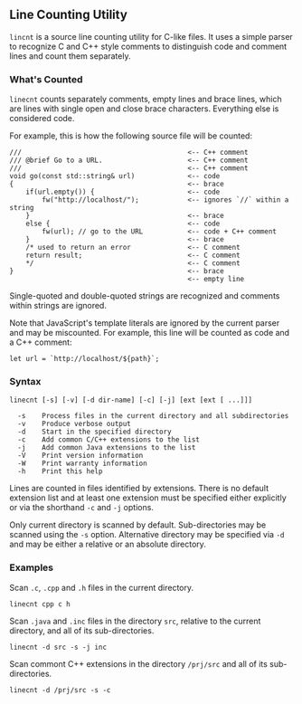 ## Line Counting Utility

`lincnt` is a source line counting utility for C-like files. It uses a simple
parser to recognize C and C++ style comments to distinguish code and comment
lines and count them separately.

### What's Counted

`linecnt` counts separately comments, empty lines and brace lines, which are
lines with single open and close brace characters. Everything else is considered
code.

For example, this is how the following source file will be counted:

    ///                                         <-- C++ comment
    /// @brief Go to a URL.                     <-- C++ comment
    ///                                         <-- C++ comment
    void go(const std::string& url)             <-- code
    {                                           <-- brace
        if(url.empty()) {                       <-- code
            fw("http://localhost/");            <-- ignores `//` within a string
        }                                       <-- brace
        else {                                  <-- code
            fw(url); // go to the URL           <-- code + C++ comment
        }                                       <-- brace
        /* used to return an error              <-- C comment
        return result;                          <-- C comment
        */                                      <-- C comment
    }                                           <-- brace
                                                <-- empty line

Single-quoted and double-quoted strings are recognized and comments within
strings are ignored.

Note that JavaScript's template literals are ignored by the current parser
and may be miscounted. For example, this line will be counted as code and a
C++ comment:

    let url = `http://localhost/${path}`;

### Syntax

    linecnt [-s] [-v] [-d dir-name] [-c] [-j] [ext [ext [ ...]]]

      -s    Process files in the current directory and all subdirectories
      -v    Produce verbose output
      -d    Start in the specified directory
      -c    Add common C/C++ extensions to the list
      -j    Add common Java extensions to the list
      -V    Print version information
      -W    Print warranty information
      -h    Print this help

Lines are counted in files identified by extensions. There is no default extension
list and at least one extension must be specified either explicitly or via the
shorthand `-c` and `-j` options.

Only current directory is scanned by default. Sub-directories may be scanned using
the `-s` option. Alternative directory may be specified via `-d` and may be either
a relative or an absolute directory.

### Examples

Scan `.c`, `.cpp` and `.h` files in the current directory.

    linecnt cpp c h

Scan `.java` and `.inc` files in the directory `src`, relative to the current
directory, and all of its sub-directories.

    linecnt -d src -s -j inc

Scan commont C++ extensions in the directory `/prj/src` and all of its sub-directories.

    linecnt -d /prj/src -s -c

